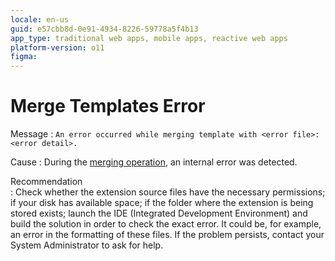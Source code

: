```yaml
---
locale: en-us
guid: e57cbb8d-0e91-4934-8226-59778a5f4b13
app_type: traditional web apps, mobile apps, reactive web apps
platform-version: o11
figma:
---
```


# Merge Templates Error

Message
:   `An error occurred while merging template with <error file>: <error detail>.`

Cause
:   During the [merging operation](<../../../integration-with-systems/integration-studio/extension-life-cycle/extension-update-source-code.md>), an internal error was detected.

Recommendation   
:   Check whether the extension source files have the necessary permissions; if your disk has available space; if the folder where the extension is being stored exists; launch the IDE (Integrated Development Environment) and build the solution in order to check the exact error. It could be, for example, an error in the formatting of these files. If the problem persists, contact your System Administrator to ask for help.

